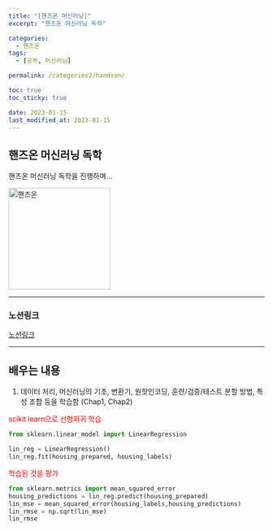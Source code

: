 ```yaml
---
title: "[핸즈온 머신러닝]"
excerpt: "핸즈온 머신러닝 독학"

categories:
  - 핸즈온
tags:
  - [공부, 머신러닝]

permalink: /categories2/handson/

toc: true
toc_sticky: true

date: 2023-01-15
last_modified_at: 2023-01-15
---
```


## 핸즈온 머신러닝 독학

핸즈온 머신러닝 독학을 진행하며... 

<img src="../../assets/images/handson.png" width="200px" height="200px" title="핸즈온" alt="핸즈온"><img><br/>

---

### 노션링크

[노션링크](https://thoracic-asiago-663.notion.site/be8148cb1c09438daa68c0ea17eb8c9b)

---

## 배우는 내용

1. 데이터 처리, 머신러닝의 기초, 변환기, 원핫인코딩, 훈련/검증/테스트 분할 방법, 특성 조합 등을 학습함 (Chap1, Chap2)

<font color = 'red'>scikit learn으로 선형회귀 학습</font>
```python
from sklearn.linear_model import LinearRegression

lin_reg = LinearRegression()
lin_reg.fit(housing_prepared, housing_labels)
```

<font color = 'red'>학습된 것을 평가</font>
```python
from sklearn.metrics import mean_squared_error
housing_predictions = lin_reg.predict(housing_prepared)
lin_mse = mean_squared_error(housing_labels,housing_predictions)
lin_rmse = np.sqrt(lin_mse)
lin_rmse
```


